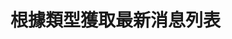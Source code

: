 # 根據類型獲取最新消息列表

<api-endpoint openapi-path="./../openapi.yaml" endpoint="/breakingNews" method="get"/>